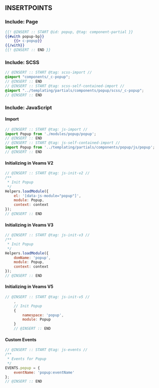 
## INSERTPOINTS

### Include: Page

``` hbs
{{! @INSERT :: START @id: popup, @tag: component-partial }}
{{#with popup-bp}}
	{{> c-popup}}
{{/with}}
{{! @INSERT :: END }}
```

### Include: SCSS

``` scss
// @INSERT :: START @tag: scss-import //
@import "components/_c-popup";
// @INSERT :: END
// @INSERT :: START @tag: scss-self-contained-import //
@import "../templating/partials/components/popup/scss/_c-popup";
// @INSERT :: END
```

### Include: JavaScript

#### Import
``` js
// @INSERT :: START @tag: js-import //
import Popup from './modules/popup/popup';
// @INSERT :: END
// @INSERT :: START @tag: js-self-contained-import //
import Popup from '../templating/partials/components/popup/js/popup';
// @INSERT :: END
```

#### Initializing in Veams V2
``` js
// @INSERT :: START @tag: js-init-v2 //
/**
 * Init Popup
 */
Helpers.loadModule({
	el: '[data-js-module="popup"]',
	module: Popup,
	context: context
});
// @INSERT :: END
```

#### Initializing in Veams V3
``` js
// @INSERT :: START @tag: js-init-v3 //
/**
 * Init Popup
 */
Helpers.loadModule({
	domName: 'popup',
	module: Popup,
	context: context
});
// @INSERT :: END
```

#### Initializing in Veams V5
``` js
// @INSERT :: START @tag: js-init-v5 //
	,
	// Init Popup
	{
		namespace: 'popup',
		module: Popup
	}
	// @INSERT :: END
```

#### Custom Events
``` js
// @INSERT :: START @tag: js-events //
/**
 * Events for Popup
 */
EVENTS.popup = {
	eventName: 'popup:eventName'
};
// @INSERT :: END
```
